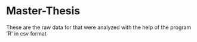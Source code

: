# Master-Thesis
These are the raw data for that were analyzed with the help of the program 'R' in csv format

